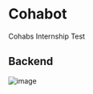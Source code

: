 # Cohabot
Cohabs Internship Test
## Backend
![image](https://github.com/user-attachments/assets/c9412c05-85d5-4a46-9195-c09d1d313f30)
